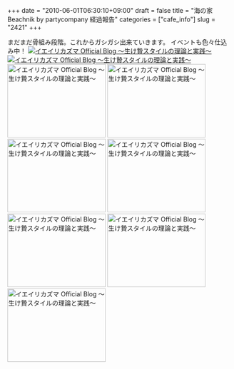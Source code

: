 +++
date = "2010-06-01T06:30:10+09:00"
draft = false
title = "海の家 Beachnik by partycompany 経過報告"
categories = ["cafe_info"]
slug = "2421"
+++

まだまだ骨組み段階。これからガシガシ出来ていきます。
イベントも色々仕込み中！
<a href="/images/ameblo/blog_import_4f7a3933a40d3.jpg"><img src="/images/ameblo/blog_import_4f7a3932abfd0.jpg"  alt="イエイリカズマ Official Blog ～生け贄スタイルの理論と実践～" border="0" /></a>
<a href="/images/ameblo/blog_import_4f7a393529c23.jpg"><img src="/images/ameblo/blog_import_4f7a39341a2c7.jpg"  alt="イエイリカズマ Official Blog ～生け贄スタイルの理論と実践～" border="0" /></a>
<a href="/images/ameblo/blog_import_4f7a39367e5b0.jpg"><img src="/images/ameblo/blog_import_4f7a3935b9473.jpg"  alt="イエイリカズマ Official Blog ～生け贄スタイルの理論と実践～" width="220" height="165" border="0" /></a>
<a href="/images/ameblo/blog_import_4f7a3937bdf4b.jpg"><img src="/images/ameblo/blog_import_4f7a3936e8449.jpg"  alt="イエイリカズマ Official Blog ～生け贄スタイルの理論と実践～" width="220" height="165" border="0" /></a>
<a href="/images/ameblo/blog_import_4f7a39391fa02.jpg"><img src="/images/ameblo/blog_import_4f7a39383501b.jpg"  alt="イエイリカズマ Official Blog ～生け贄スタイルの理論と実践～" width="220" height="165" border="0" /></a>
<a href="/images/ameblo/blog_import_4f7a393aab951.jpg"><img src="/images/ameblo/blog_import_4f7a39398c531.jpg"  alt="イエイリカズマ Official Blog ～生け贄スタイルの理論と実践～" width="220" height="165" border="0" /></a>
<a href="/images/ameblo/blog_import_4f7a393bd3d18.jpg"><img src="/images/ameblo/blog_import_4f7a393b23dea.jpg"  alt="イエイリカズマ Official Blog ～生け贄スタイルの理論と実践～" width="220" height="165" border="0" /></a>
<a href="/images/ameblo/blog_import_4f7a393d3f638.jpg"><img src="/images/ameblo/blog_import_4f7a393c5c760.jpg"  alt="イエイリカズマ Official Blog ～生け贄スタイルの理論と実践～" width="220" height="165" border="0" /></a>
<a href="/images/ameblo/blog_import_4f7a393e6a075.jpg"><img src="/images/ameblo/blog_import_4f7a393dbb9f4.jpg"  alt="イエイリカズマ Official Blog ～生け贄スタイルの理論と実践～" width="220" height="165" border="0" /></a>
